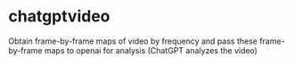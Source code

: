 # chatgptvideo
Obtain frame-by-frame maps of video by frequency and pass these frame-by-frame maps to openai for analysis (ChatGPT analyzes the video)
